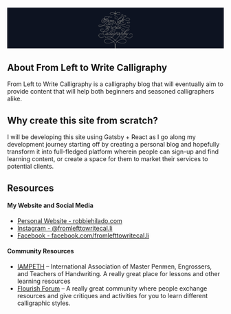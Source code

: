 <p align="center"><img src="https://github.com/sopasdigital/fromlefttowrite/blob/master/web/images/readme/banner-fltw-logo.jpg" alt="From Left to Write Calligraphy website"></p>

## About From Left to Write Calligraphy

From Left to Write Calligraphy is a calligraphy blog that will eventually aim to provide content that will help both beginners and seasoned calligraphers alike. 

## Why create this site from scratch?

I will be developing this site using Gatsby + React as I go along my development journey starting off by creating a personal blog and hopefully transform it into full-fledged platform wherein people can sign-up and find learning content, or create a space for them to market their services to potential clients.

## Resources

#### My Website and Social Media
- [Personal Website - robbiehilado.com](http://robbiehilado.com/)
- [Instagram - @fromlefttowritecal.li](https://www.instagram.com/fromlefttowritecal.li/)
- [Facebook - facebook.com/fromlefttowritecal.li](https://www.facebook.com/fromlefttowritecal.li)

#### Community Resources
- [IAMPETH](https://www.iampeth.com/home) – International Association of Master Penmen, Engrossers, and Teachers of Handwriting. A really great place for lessons and other learning resources
- [Flourish Forum](http://www.theflourishforum.com/) – A really great community where people exchange resources and give critiques and activities for you to learn different calligraphic styles.
